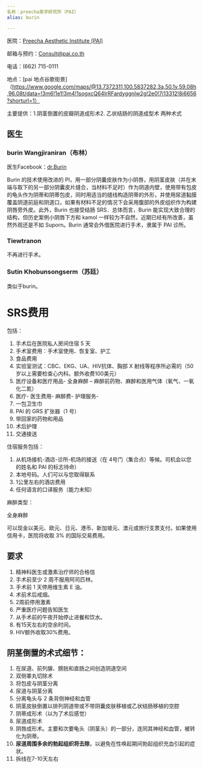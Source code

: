 ```yaml
---
名称：preecha美学研究所（PAI）
alias: burin

---
```


医院：[Preecha Aesthetic Institute (PAI)](https://pai.co.th/)

邮箱与预约：<Consult@pai.co.th>

电话：(662) 715-0111

地点：[pai 地点谷歌街景]（https://www.google.com/maps/@13.7372311,100.5837282,3a,50.1y,59.08h,96.08t/data=!3m6!1e1!3m4!1sogxcQ64lrRFardyggnlw2g!2e0!7i13312!8i6656?shorturl=1）

主要提供：1.阴茎倒置的皮瓣阴道成形术2. 乙状结肠的阴道成型术 两种术式

## 医生

### burin Wangjiraniran（布林）
医生Facebook：[dr.Burin](https://www.facebook.com/dr.Burin)

Burin 的技术使用改进的 PI，用一部分阴囊皮肤作为小阴唇，用阴茎皮肤（并在末端与取下的另一部分阴囊皮片缝合，当材料不足时）作为阴道内壁，使用带有包皮的龟头作为阴蒂和阴蒂包皮，同时用适当的缝线构造阴蒂的外形，并使用尿道黏膜覆盖阴道前庭和阴道口，如果有材料不足的情况下会采用腹部的外皮组织作为构建阴唇旁外皮。此外，Burin 也接受结肠 SRS．总体而言，Burin 能实现大致合理的结构，但历史案例小阴唇下方和 kamol 一样较为不自然，近期已经有所改善，虽然外观还是不如 Suporn。Burin 通常会外借医院进行手术，隶属于 PAI 诊所。

### Tiewtranon
不再进行手术。

### Sutin Khobunsongserm（苏廷）
类似于burin。

# SRS费用

包括：

1. 手术后在医院私人房间住宿 5 天
2. 手术室费用：手术室使用、恢复室、护工
3. 食品费用
4. 实验室测试：CBC、EKG、UA、HIV抗体、胸部 X 射线等程序所必需的（50岁以上需要检查心内科。额外收费100美元）
5. 医疗设备和医疗用品- 全身麻醉 – 麻醉前药物、麻醉和医用气体（氧气、一氧化二氮）
6. 医疗- 医生费用- 麻醉费- 护理服务- 
7. 一包卫生巾
8. PAI 的 GRS 扩张器（1 号）
9. 带回家的药物和用品
10. 术后护理
11. 交通接送

住宿服务包括： 

1. 从机场接机-酒店-诊所-机场的接送（在 4号门（集合点）等候。司机会以您的姓名和 PAI 的标志待命）
2. 本地号码。人们可以与您取得联系
3. 1公里左右的酒店费用
4. 任何语言的口译服务（能力未知）

麻醉类型：

全身麻醉

可以现金以美元、欧元、日元、港币、新加坡元、澳元或旅行支票支付。如果使用信用卡，医院将收取 3% 的国际交易费用。
## 要求 

1. 精神科医生或激素治疗师的合格信
2. 手术前至少 2 周不服用阿司匹林。
3. 手术前 1 天停用维生素 E 油。
4. 术前术后戒烟。
5. 2周前停用激素
6. 严重医疗问题告知医生
7. 从手术前的午夜开始停止进餐和饮水。
8. 有15天左右的空余时间。
9. HIV额外收取30%费用。

## 阴茎倒置的术式细节：
1. 在尿道、前列腺、膀胱和直肠之间创造阴道空间
2. 双侧睾丸切除术
3. 将包皮与阴茎分离
4. 尿道与阴茎分离 
5. 分离龟头与 2 条背侧神经和血管
6. 阴茎皮肤倒置以排列阴道带或不带阴囊皮肤移植或乙状结肠移植的空腔
7. 阴蒂成形术（以为了术后感觉）
8. 尿道成形术
9.  阴唇成形术。主要和次要龟头（阴茎头）的一部分，连同其神经和血管，被转化为阴蒂。
10. **尿道周围多余的勃起组织将去除**，以避免在性唤起期间勃起组织充血引起的症状。
11. 拆线在7-10天左右
